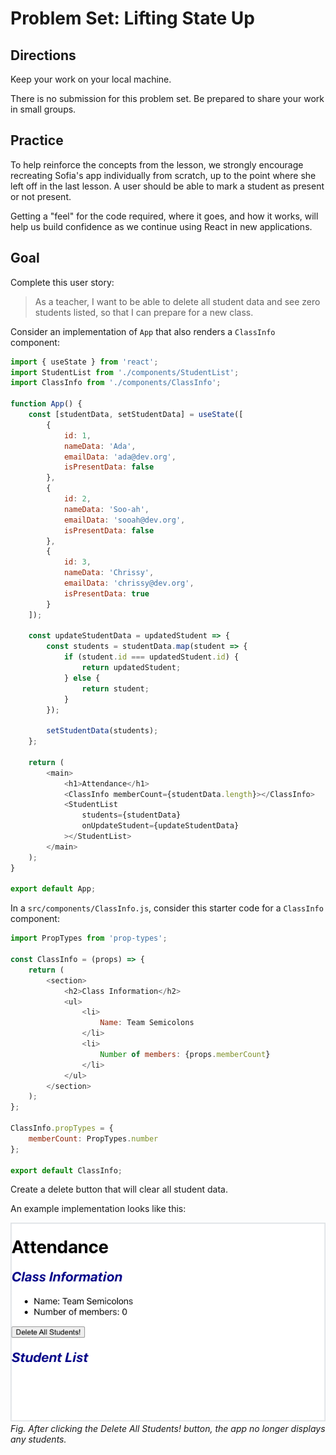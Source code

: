 # Problem Set: Lifting State Up

## Directions

Keep your work on your local machine.

There is no submission for this problem set. Be prepared to share your work in small groups.

## Practice

To help reinforce the concepts from the lesson, we strongly encourage recreating Sofia's app individually from scratch, up to the point where she left off in the last lesson. A user should be able to mark a student as present or not present.

Getting a "feel" for the code required, where it goes, and how it works, will help us build confidence as we continue using React in new applications.

## Goal

Complete this user story:

> As a teacher, I want to be able to delete all student data and see zero students listed, so that I can prepare for a new class.

Consider an implementation of `App` that also renders a `ClassInfo` component:

<!-- prettier-ignore-start -->
```js
import { useState } from 'react';
import StudentList from './components/StudentList';
import ClassInfo from './components/ClassInfo';

function App() {
    const [studentData, setStudentData] = useState([
        {
            id: 1,
            nameData: 'Ada',
            emailData: 'ada@dev.org',
            isPresentData: false
        },
        {
            id: 2,
            nameData: 'Soo-ah',
            emailData: 'sooah@dev.org',
            isPresentData: false
        },
        {
            id: 3,
            nameData: 'Chrissy',
            emailData: 'chrissy@dev.org',
            isPresentData: true
        }
    ]);

    const updateStudentData = updatedStudent => {
        const students = studentData.map(student => {
            if (student.id === updatedStudent.id) {
                return updatedStudent;
            } else {
                return student;
            }
        });

        setStudentData(students);
    };

    return (
        <main>
            <h1>Attendance</h1>
            <ClassInfo memberCount={studentData.length}></ClassInfo>
            <StudentList
                students={studentData}
                onUpdateStudent={updateStudentData}
            ></StudentList>
        </main>
    );
}

export default App;
```
<!-- prettier-ignore-end -->

In a `src/components/ClassInfo.js`, consider this starter code for a `ClassInfo` component:

<!-- prettier-ignore-start -->
```js
import PropTypes from 'prop-types';

const ClassInfo = (props) => {
    return (
        <section>
            <h2>Class Information</h2>
            <ul>
                <li>
                    Name: Team Semicolons
                </li>
                <li>
                    Number of members: {props.memberCount}
                </li>
            </ul>
        </section>
    );
};

ClassInfo.propTypes = {
    memberCount: PropTypes.number
};

export default ClassInfo;
```
<!-- prettier-ignore-end -->

Create a delete button that will clear all student data.

An example implementation looks like this:

![Web browser displaying Sofia's attendance app, displaying the following output: the heading Attendance; the sub-heading Class Information; a bulleted list showing Name: Team Semicolons, and Number of members: 0; a button labelled Delete All Students!; and the sub-heading Student List with no students listed.](../assets/lifting-state-up_problem-set-lifting-state-up_delete-example.png)  
_Fig. After clicking the Delete All Students! button, the app no longer displays any students._
